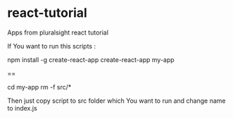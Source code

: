 # react-tutorial
Apps from pluralsight react tutorial

If You want to run this scripts : 

npm install -g create-react-app
create-react-app my-app

==

cd my-app
rm -f src/*

Then just copy script to src folder which You want to run and change name to index.js
